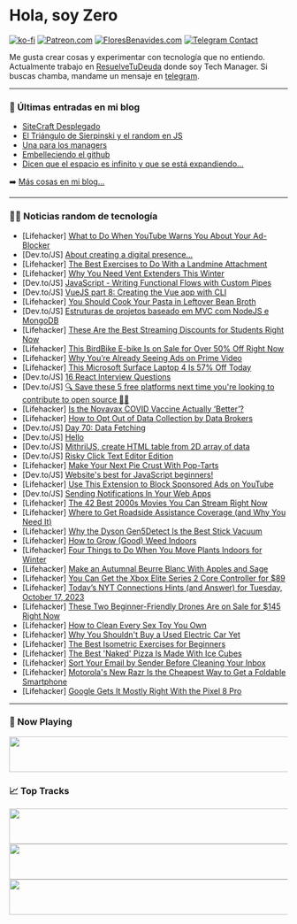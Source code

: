 # Hola, soy Zero

[![ko-fi](https://ko-fi.com/img/githubbutton_sm.svg)](https://ko-fi.com/J3J4N0LUK)
[![Patreon.com](https://img.shields.io/endpoint.svg?url=https%3A%2F%2Fshieldsio-patreon.vercel.app%2Fapi%3Fusername%3Dzerodragon%26type%3Dpatrons&style=for-the-badge)](https://patreon.com/zerodragon)
[![FloresBenavides.com](https://img.shields.io/website?down_message=oops&label=MiBlog&style=for-the-badge&up_message=online&url=https%3A%2F%2Ffloresbenavides.com)](https://floresbenavides.com)
[![Telegram Contact](https://img.shields.io/badge/escr%C3%ADbeme-ZeroDragon-%2326A5E4?style=for-the-badge&logo=telegram)](https://t.me/zerodragon)

Me gusta crear cosas y experimentar con tecnología que no entiendo.
Actualmente trabajo en [ResuelveTuDeuda](http://github.com/resuelve) donde soy Tech Manager.
Si buscas chamba, mandame un mensaje en [telegram](https://t.me/zerodragon).

---

### 📕 Últimas entradas en mi blog
<!-- BLOG-POST-LIST:START -->
- [SiteCraft Desplegado](https://floresbenavides.com/sitecraft-desplegado/)
- [El Triángulo de Sierpinski y el random en JS](https://floresbenavides.com/el-triangulo-de-sierpinski-y-el-random-en-js/)
- [Una para los managers](https://floresbenavides.com/una-para-los-managers/)
- [Embelleciendo el github](https://floresbenavides.com/embelleciendo-el-github/)
- [Dicen que el espacio es infinito y que se está expandiendo…](https://floresbenavides.com/dicen-que-el-espacio-es-infinito-y-que-se-esta-expandiendo/)
<!-- BLOG-POST-LIST:END -->

➡️ [Más cosas en mi blog...](https://floresbenavides.com)

---

### 👨‍💻 Noticias random de tecnología
<!-- TECH-POSTS:START -->
- [Lifehacker] [What to Do When YouTube Warns You About Your Ad-Blocker](https://lifehacker.com/youtube-ad-blocker-popup-1850934372)
- [Dev.to/JS] [About creating a digital presence...](https://dev.to/juanpinheirx/about-creating-a-digital-presence-22g2)
- [Lifehacker] [The Best Exercises to Do With a Landmine Attachment](https://lifehacker.com/9-of-the-best-exercises-to-do-with-the-landmine-attachm-1849442119)
- [Lifehacker] [Why You Need Vent Extenders This Winter](https://lifehacker.com/why-you-need-vent-extenders-this-winter-1850933941)
- [Dev.to/JS] [JavaScript - Writing Functional Flows with Custom Pipes](https://dev.to/synthetic_rain/javascript-writing-functional-flows-with-custom-pipes-on4)
- [Dev.to/JS] [VueJS part 8: Creating the Vue app with CLI](https://dev.to/hi_iam_chris/vuejs-part-8-creating-the-vue-app-with-cli-4gkb)
- [Lifehacker] [You Should Cook Your Pasta in Leftover Bean Broth](https://lifehacker.com/you-should-cook-your-pasta-in-leftover-bean-broth-1850934202)
- [Dev.to/JS] [Estruturas de projetos baseado em MVC com NodeJS e MongoDB](https://dev.to/htamagnus/estruturas-de-projetos-baseado-em-mvc-com-nodejs-e-mongodb-3poo)
- [Lifehacker] [These Are the Best Streaming Discounts for Students Right Now](https://lifehacker.com/every-major-streaming-service-that-offers-a-college-dis-1849065322)
- [Lifehacker] [This BirdBike E-bike Is on Sale for Over 50% Off Right Now](https://lifehacker.com/this-birdbike-e-bike-is-on-sale-for-over-50-off-right-1850913618)
- [Lifehacker] [Why You’re Already Seeing Ads on Prime Video](https://lifehacker.com/why-you-re-already-seeing-ads-on-prime-video-1850933777)
- [Lifehacker] [This Microsoft Surface Laptop 4 Is 57% Off Today](https://lifehacker.com/this-microsoft-surface-laptop-4-is-57-off-today-1850934441)
- [Dev.to/JS] [16 React Interview Questions](https://dev.to/mohammadfaisal/16-conceptual-react-questions-to-stand-out-in-your-next-interview-2277)
- [Dev.to/JS] [🔍 Save these 5 free platforms next time you&#39;re looking to contribute to open source 👩‍💻](https://dev.to/quine/save-these-5-free-platforms-next-time-you-contribute-to-open-source-50c2)
- [Lifehacker] [Is the Novavax COVID Vaccine Actually ‘Better’?](https://lifehacker.com/is-the-novavax-covid-vaccine-actually-better-1850932093)
- [Lifehacker] [How to Opt Out of Data Collection by Data Brokers](https://lifehacker.com/how-to-opt-out-of-data-collection-by-data-brokers-1850933513)
- [Dev.to/JS] [Day 70: Data Fetching](https://dev.to/dhrn/day-70-data-fetching-3kp9)
- [Dev.to/JS] [Hello](https://dev.to/bartoghx/hello-5fjn)
- [Dev.to/JS] [MithrilJS, create HTML table from 2D array of data](https://dev.to/pablo_74/mithriljs-create-html-table-from-2d-array-of-data-2fki)
- [Dev.to/JS] [Risky Click Text Editor Edition](https://dev.to/mike-the-security-guy/risky-click-text-editor-edition-3fki)
- [Lifehacker] [Make Your Next Pie Crust With Pop-Tarts](https://lifehacker.com/pop-tart-pie-crust-recipe-1850933508)
- [Dev.to/JS] [Website&#39;s best for JavaScript beginners!](https://dev.to/pujita789/websites-best-for-javascript-beginners-44m)
- [Lifehacker] [Use This Extension to Block Sponsored Ads on YouTube](https://lifehacker.com/use-this-extension-to-block-sponsored-ads-on-youtube-1850932708)
- [Dev.to/JS] [Sending Notifications In Your Web Apps](https://dev.to/oluwatobi_/sending-notifications-in-your-web-apps-3iof)
- [Lifehacker] [The 42 Best 2000s Movies You Can Stream Right Now](https://lifehacker.com/the-best-2000s-movies-you-can-stream-right-now-1850930073)
- [Lifehacker] [Where to Get Roadside Assistance Coverage &lpar;and Why You Need It&rpar;](https://lifehacker.com/how-to-find-roadside-assistance-1850930049)
- [Lifehacker] [Why the Dyson Gen5Detect Is the Best Stick Vacuum](https://lifehacker.com/why-the-dyson-gen5detect-is-the-best-stick-vacuum-1850932694)
- [Lifehacker] [How to Grow &lpar;Good&rpar; Weed Indoors](https://lifehacker.com/how-to-grow-good-weed-indoors-1850931994)
- [Lifehacker] [Four Things to Do When You Move Plants Indoors for Winter](https://lifehacker.com/how-to-move-outdoor-plants-inside-for-winter-1850932706)
- [Lifehacker] [Make an Autumnal Beurre Blanc With Apples and Sage](https://lifehacker.com/make-an-autumnal-beurre-blanc-with-apples-and-sage-1850931857)
- [Lifehacker] [You Can Get the Xbox Elite Series 2 Core Controller for $89](https://lifehacker.com/you-can-get-the-xbox-elite-series-2-core-controller-for-1850931628)
- [Lifehacker] [Today’s NYT Connections Hints &lpar;and Answer&rpar; for Tuesday, October 17, 2023](https://lifehacker.com/nyt-connections-answer-today-october-17-2023-1850931234)
- [Lifehacker] [These Two Beginner-Friendly Drones Are on Sale for $145 Right Now](https://lifehacker.com/these-two-beginner-friendly-drones-are-on-sale-for-145-1850913471)
- [Lifehacker] [How to Clean Every Sex Toy You Own](https://lifehacker.com/how-to-clean-sex-toys-1850929892)
- [Lifehacker] [Why You Shouldn&#39;t Buy a Used Electric Car Yet](https://lifehacker.com/is-buying-a-used-ev-worth-it-1850929963)
- [Lifehacker] [The Best Isometric Exercises for Beginners](https://lifehacker.com/you-should-add-isometric-exercises-to-your-routine-1850683443)
- [Lifehacker] [The Best &#39;Naked&#39; Pizza Is Made With Ice Cubes](https://lifehacker.com/the-best-naked-pizza-is-made-with-ice-cubes-1850931368)
- [Lifehacker] [Sort Your Email by Sender Before Cleaning Your Inbox](https://lifehacker.com/sort-your-email-by-sender-before-cleaning-your-inbox-1850930311)
- [Lifehacker] [Motorola&#39;s New Razr Is the Cheapest Way to Get a Foldable Smartphone](https://lifehacker.com/motorolas-new-razr-is-the-cheapest-way-to-get-a-foldabl-1850930730)
- [Lifehacker] [Google Gets It Mostly Right With the Pixel 8 Pro](https://lifehacker.com/google-pixel-8-pro-review-1850930355)<!-- TECH-POSTS:END -->

---

### 🎵 Now Playing
<a href="https://spotify-now-playing-dun.vercel.app/now-playing?open"><img src="https://spotify-now-playing-dun.vercel.app/now-playing" width="540" height="64"></a>

### 📈 Top Tracks
<a href="https://spotify-now-playing-dun.vercel.app/top-tracks?i=1&open"><img src="https://spotify-now-playing-dun.vercel.app/top-tracks?i=1" width="540" height="64"></a>
<a href="https://spotify-now-playing-dun.vercel.app/top-tracks?i=2&open"><img src="https://spotify-now-playing-dun.vercel.app/top-tracks?i=2" width="540" height="64"></a>
<a href="https://spotify-now-playing-dun.vercel.app/top-tracks?i=3&open"><img src="https://spotify-now-playing-dun.vercel.app/top-tracks?i=3" width="540" height="64"></a>
